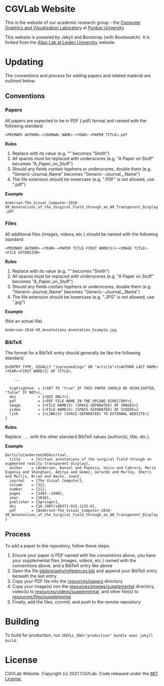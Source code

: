 # CGVLab Website

This is the website of our academic research group - the
[Computer Graphics and Visualization Laboratory](http://wiki.cs.purdue.edu/cgvlab/doku.php)
at [Purdue University](https://purdue.edu).

This website is powered by Jekyll and Bootstrap (with Bootswatch). It is forked
from the [Allan Lab at Leiden University](https://www.allanlab.org/) website.

# Updating

The conventions and process for adding papers and related material are outlined
below.

## Conventions

### Papers

All papers are expected to be in PDF (.pdf) format and named with the following
standard:

`<PRIMARY AUTHOR>-<JOURNAL NAME>-<YEAR>-<PAPER TITLE>.pdf`

**Rules**

1. Replace <Text> with its value (e.g. "<PRIMARY AUTHOR>" becomes "Smith")
2. All spaces must be replaced with underscores (e.g. "A Paper on Stuff" becomes
   "A_Paper_on_Stuff")
3. Should any fields contain hyphens or underscores, double them (e.g.
   "Generic-Journal_Name" becomes "Generic--Journal\_\_Name")
4. The file extension should be lowercase (e.g. ".PDF" is not allowed, use
   ".pdf")

**Example**

`Anderson-The_Visual_Computer-2016-VR_Annotations_of_the_Surgical_Field_through_an_AR_Transparent_Display.pdf`

### Files

All additional files (images, videos, etc.) should be named with the following
standard:

`<PRIMARY AUTHOR>-<YEAR>-<PAPER TITLE FIRST WORD(S)>-<IMAGE TITLE>.<FILE EXTENSION>`

**Rules**

1. Replace <Text> with its value (e.g. "<PRIMARY AUTHOR>" becomes "Smith")
2. All spaces must be replaced with underscores (e.g. "A Paper on Stuff" becomes
   "A_Paper_on_Stuff")
3. Should any fields contain hyphens or underscores, double them (e.g.
   "Generic-Journal_Name" becomes "Generic--Journal\_\_Name")
4. The file extension should be lowercase (e.g. ".JPG" is not allowed, use
   ".jpg")

**Example**

(Not an actual file)

`Anderson-2016-VR_Annotations-Annotation_Example.jpg`

### BibTeX

The format for a BibTeX entry should generally be like the following standard:

```
@<ENTRY TYPE, USUALLY "inproceedings" OR "article">{<AUTHOR LAST NAME><YEAR><FIRST WORD(S) OF TITLE>,

    ...

  highlighted  = {<SET TO "true" IF THIS PAPER SHOULD BE HIGHLIGHTED, "false" IF NOT>},
  doi          = {<DOI ONLY>},
  pdf          = {<PDF FILE NAME IN THE UPLOAD DIRECTORY>}
  image        = {<FILE NAME(S) (SPACE-SEPARATED) OF IMAGES>}
  video        = {<FILE NAME(S) (SPACE-SEPARATED) OF VIDEOS>}
  link         = {<LINK(S) (SPACE-SEPARATED) TO EXTERNAL WEBSITE>}
}
```

**Rules**

Replace `...` with the other standard BibTeX values (author(s), title, etc.).

**Example**

```
@article{andersen2016virtual,
  title     = {Virtual annotations of the surgical field through an augmented reality transparent display},
  author    = {Andersen, Daniel and Popescu, Voicu and Cabrera, Maria Eugenia and Shanghavi, Aditya and Gomez, Gerardo and Marley, Sherri and Mullis, Brian and Wachs, Juan},
  journal   = {The Visual Computer},
  volume    = {32},
  number    = {11},
  pages     = {1481--1498},
  year      = {2016},
  publisher = {Springer},
  doi       = {10.1007/s00371-015-1135-6},
  pdf       = {Anderson-The_Visual_Computer-2016-VR_Annotations_of_the_Surgical_Field_through_an_AR_Transparent_Display.pdf}
}
```

## Process

To add a paper to the repository, follow these steps:

1. Ensure your paper is PDF named with the conventions above, you have your
   supplemental files (images, videos, etc.) named with the conventions above,
   and a BibTeX entry like above
2. Open the file [bibliography/references.bib](./bibliography/references.bib)
   and append your BibTeX entry beneath the last entry
3. Copy your PDF file into the [resources/papers](./resources/papers) directory
4. Copy your image(s) into the
   [resources/images/supplemental](./resources/images/supplemental) directory,
   video(s) to [resources/videos/supplemental](./resources/videos/supplemental),
   and other file(s) to
   [resources/files/supplemental](./resources/files/supplemental)
5. Finally, add the files, commit, and push to the remote repository

# Building

To build for production, run `JEKYLL_ENV="production" bundle exec jekyll build`.

# License

CGVLab Website. Copyright (c) 2021 CGVLab. Code released under the
[MIT License](./LICENSE).
